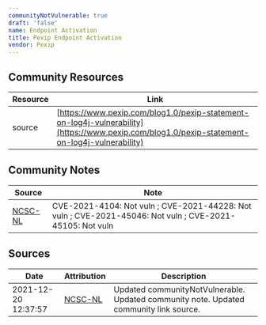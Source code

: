 ```yaml
---
communityNotVulnerable: true
draft: 'false'
name: Endpoint Activation
title: Pexip Endpoint Activation
vendor: Pexip
---
```



## Community Resources
| Resource | Link |
| --- | --- |
| source | [https://www.pexip.com/blog1.0/pexip-statement-on-log4j-vulnerability](https://www.pexip.com/blog1.0/pexip-statement-on-log4j-vulnerability) |

## Community Notes
| Source | Note |
| --- | --- |
| [NCSC-NL](https://github.com/NCSC-NL/log4shell/blob/main/software/README.md) | CVE-2021-4104: Not vuln ; CVE-2021-44228: Not vuln ; CVE-2021-45046: Not vuln ; CVE-2021-45105: Not vuln </ul> |

## Sources
| Date | Attribution | Description |
| --- | --- | --- |
| 2021-12-20 12:37:57 | [NCSC-NL](https://github.com/NCSC-NL/log4shell/blob/main/software/README.md) | Updated communityNotVulnerable. Updated community note. Updated community link source.  |
